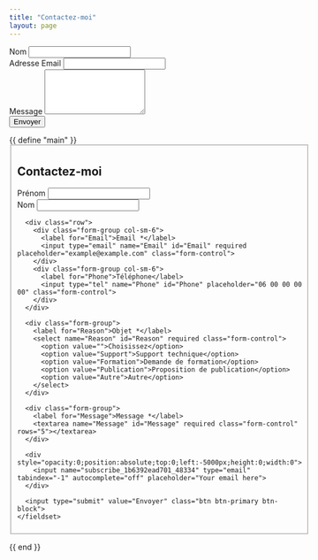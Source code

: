 ```yaml
---
title: "Contactez-moi"
layout: page
---
```


<form name="contact" method="POST" data-netlify="true" netlify-honeypot="bot-field">
  <input type="hidden" name="form-name" value="contact">
  <p hidden>
    <label>Don’t fill this out: <input name="bot-field" /></label>
  </p>
  <div class="mb-3">
    <label for="name">Nom</label>
    <input type="text" name="name" id="name" class="form-control" required>
  </div>
  <div class="mb-3">
    <label for="email">Adresse Email</label>
    <input type="email" name="email" id="email" class="form-control" required>
  </div>
  <div class="mb-3">
    <label for="message">Message</label>
    <textarea name="message" id="message" rows="5" class="form-control" required></textarea>
  </div>
  <button type="submit" class="btn btn-primary">Envoyer</button>
</form>{{ define "main" }}
<link rel="stylesheet" href="https://cdn.jsdelivr.net/npm/bootstrap@3.4.1/dist/css/bootstrap.min.css" crossorigin="anonymous">
<script src="https://cdn.jsdelivr.net/npm/jquery@3.6.0/dist/jquery.min.js" crossorigin="anonymous"></script>

<div class="container my-5">
  <form action="https://formkeep.com/f/1b6392ead701" method="POST" enctype="multipart/form-data" accept-charset="UTF-8">
    <fieldset>
      <h2 class="text-center">Contactez-moi</h2>
      <div class="row">
        <div class="form-group col-sm-6">
          <label for="First_Name">Prénom</label>
          <input type="text" name="First Name" id="First_Name" class="form-control">
        </div>
        <div class="form-group col-sm-6">
          <label for="Last_Name">Nom</label>
          <input type="text" name="Last Name" id="Last_Name" class="form-control">
        </div>
      </div>

      <div class="row">
        <div class="form-group col-sm-6">
          <label for="Email">Email *</label>
          <input type="email" name="Email" id="Email" required placeholder="example@example.com" class="form-control">
        </div>
        <div class="form-group col-sm-6">
          <label for="Phone">Téléphone</label>
          <input type="tel" name="Phone" id="Phone" placeholder="06 00 00 00 00" class="form-control">
        </div>
      </div>

      <div class="form-group">
        <label for="Reason">Objet *</label>
        <select name="Reason" id="Reason" required class="form-control">
          <option value="">Choisissez</option>
          <option value="Support">Support technique</option>
          <option value="Formation">Demande de formation</option>
          <option value="Publication">Proposition de publication</option>
          <option value="Autre">Autre</option>
        </select>
      </div>

      <div class="form-group">
        <label for="Message">Message *</label>
        <textarea name="Message" id="Message" required class="form-control" rows="5"></textarea>
      </div>

      <div style="opacity:0;position:absolute;top:0;left:-5000px;height:0;width:0">
        <input name="subscribe_1b6392ead701_48334" type="email" tabindex="-1" autocomplete="off" placeholder="Your email here">
      </div>

      <input type="submit" value="Envoyer" class="btn btn-primary btn-block">
    </fieldset>
  </form>
</div>
{{ end }}
